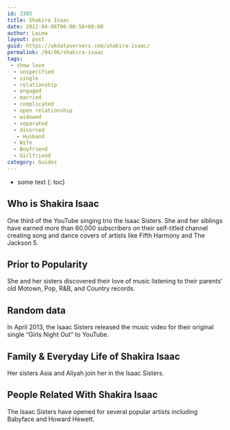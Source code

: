 ```yaml
---
id: 3385
title: Shakira Isaac
date: 2021-04-06T06:00:58+00:00
author: Laima
layout: post
guid: https://ukdataservers.com/shakira-isaac/
permalink: /04/06/shakira-isaac
tags:
 - show love
  - unspecified
  - single
  - relationship
  - engaged
  - married
  - complicated
  - open relationship
  - widowed
  - separated
  - divorced
   - Husband
  - Wife
  - Boyfriend
  - Girlfriend
category: Guides
---
```


* some text
{: toc}


## Who is Shakira Isaac
                  
                  
                  
One third of the YouTube singing trio the Isaac Sisters. She and her siblings have earned more than 60,000 subscribers on their self-titled channel creating song and dance covers of artists like Fifth Harmony and The Jackson 5.
                  
              
            
              
            
                
                
                
## Prior to Popularity
                  
                  
                  
She and her sisters discovered their love of music listening to their parents&#8217; old Motown, Pop, R&B, and Country records.
                  
              
            
              
            
                
                
                
## Random data
                  
                  
                  
In April 2013, the Isaac Sisters released the music video for their original single &#8220;Girls Night Out&#8221; to YouTube.
                  
              
            
              
            
                
                
                
## Family & Everyday Life of Shakira Isaac
                  
                  
                  
Her sisters Asia and Aliyah join her in the Isaac Sisters.
                  
              
            
              
            
                
                
                
## People Related With Shakira Isaac
                  
                  
                  
The Isaac Sisters have opened for several popular artists including Babyface and Howard Hewett.
                  
              
            
              
            
                
              
            
              
              
            
            
              
            
          
          
          
